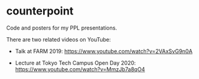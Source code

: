 # counterpoint

Code and posters for my PPL presentations.

There are two related videos on YouTube:

- Talk at FARM 2019: https://www.youtube.com/watch?v=2VAxSvG9n0A

- Lecture at Tokyo Tech Campus Open Day 2020: https://www.youtube.com/watch?v=MmzJb7a8qO4
